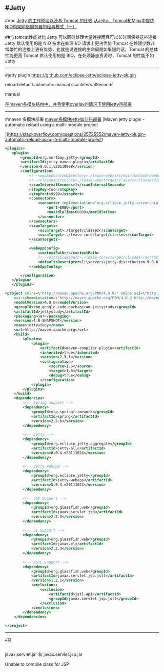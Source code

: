 #Jetty
---
#doc
[Jetty 的工作原理以及与 Tomcat 的比较](http://www.ibm.com/developerworks/cn/java/j-lo-jetty/index.html)
[从Jetty、Tomcat和Mina中提炼NIO构架网络服务器的经典模式（一）](http://blog.csdn.net/cutesource/article/details/6192016)

##与tomcat性能对比
Jetty 可以同时处理大量连接而且可以长时间保持这些连接
Jetty 默认使用的是 NIO 技术在处理 I/O 请求上更占优势
Tomcat 在处理少数非常繁忙的连接上更有优势，也就是说连接的生命周期如果短的话，Tomcat 的总体性能更高
Tomcat 默认使用的是 BIO，在处理静态资源时，Tomcat 的性能不如 Jetty


---
#jetty plugin
https://github.com/eclipse-jetty/eclipse-jetty-plugin


reload
default:automatic
manual
scanIntervalSeconds

manual

[在maven多模块结构中，并且使用overlay的情况下使用jetty热部署](http://www.cnblogs.com/firejava/p/6269138.html)


---
#maven 多模块部署
[maven多模块jetty如何热部署](http://www.oschina.net/question/1383717_129478)
[Maven jetty plugin - automatic reload using a multi-module project

](https://stackoverflow.com/questions/25725552/maven-jetty-plugin-automatic-reload-using-a-multi-module-project)
```xml
<plugins>
   <plugin>
       <groupId>org.mortbay.jetty</groupId>
       <artifactId>jetty-maven-plugin</artifactId>
       <version>8.0.1.v20110908</version>
       <configuration>
           <!--<webAppSourceDirectory>./lease-web/src/main/webapp</webAppSourceDirectory>-->
           <!--<classesDirectory>./lease-web/target/classes</classesDirectory>-->
           <scanIntervalSeconds>1</scanIntervalSeconds>
           <stopKey>foo</stopKey>
           <stopPort>9999</stopPort>
           <connectors>
               <connector implementation="org.eclipse.jetty.server.nio.SelectChannelConnector">
                   <port>8080</port>
                   <maxIdleTime>60000</maxIdleTime>
               </connector>
           </connectors>
           <scanTargets>
               <scanTarget>./target/classes</scanTarget>
               <scanTarget>../lease-core/target/classes</scanTarget>
           </scanTargets>

           <webAppConfig>
               <contextPath>/</contextPath>
               <!--<extraClasspath>./lease-core/target/classes</extraClasspath>-->
               <defaultsDescriptor>E:\servers\jetty-distribution-9.0.6.v20130930\etc\webdefault.xml</defaultsDescriptor>
           </webAppConfig>

       </configuration>
   </plugin>
   </plugins>
```

```xml
<project xmlns=\"http://maven.apache.org/POM/4.0.0\" xmlns:xsi=\"http://www.w3.org/2001/XMLSchema-instance\"
    xsi:schemaLocation=\"http://maven.apache.org/POM/4.0.0 http://maven.apache.org/maven-v4_0_0.xsd\">
    <modelVersion>4.0.0</modelVersion>
    <groupId>com.google.code.garbagecan.jettystudy</groupId>
    <artifactId>jettystudy</artifactId>
    <packaging>jar</packaging>
    <version>1.0-SNAPSHOT</version>
    <name>jettystudy</name>
    <url>http://maven.apache.org</url>
    <build>
        <plugins>
            <plugin>
                <artifactId>maven-compiler-plugin</artifactId>
                <inherited>true</inherited>
                <version>2.3.1</version>
                <configuration>
                    <source>1.6</source>
                    <target>1.6</target>
                    <debug>true</debug>
                </configuration>
            </plugin>
        </plugins>
    </build>
    <dependencies>
        <!-- Spring support -->
        <dependency>
            <groupId>org.springframework</groupId>
            <artifactId>spring</artifactId>
            <version>2.5.6</version>
        </dependency>
 
        <!-- Jetty -->
        <dependency>
            <groupId>org.eclipse.jetty.aggregate</groupId>
            <artifactId>jetty-all</artifactId>
            <version>8.0.4.v20111024</version>
        </dependency>
 
        <!-- Jetty Webapp -->
        <dependency>
            <groupId>org.eclipse.jetty</groupId>
            <artifactId>jetty-webapp</artifactId>
            <version>8.0.4.v20111024</version>
        </dependency>
 
        <!-- JSP Support -->
        <dependency>
            <groupId>org.glassfish.web</groupId>
            <artifactId>javax.servlet.jsp</artifactId>
            <version>2.2.3</version>
        </dependency>
 
        <!-- EL Support -->
        <dependency>
            <groupId>org.glassfish.web</groupId>
            <artifactId>javax.el</artifactId>
            <version>2.2.3</version>
        </dependency>
 
        <!-- JSTL Support -->
        <dependency>
            <groupId>org.glassfish.web</groupId>
            <artifactId>javax.servlet.jsp.jstl</artifactId>
            <version>1.2.1</version>
            <exclusions>
                <exclusion>
                    <artifactId>jstl-api</artifactId>
                    <groupId>javax.servlet.jsp.jstl</groupId>
                </exclusion>
            </exclusions>
        </dependency>
    </dependencies>

</project>
```


---
#Q
##
javax.servlet.jar 和 javax.servlet.jsp.jar

Unable to compile class for JSP


